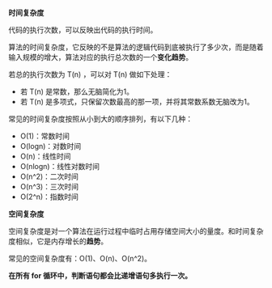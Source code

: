 **时间复杂度**

代码的执行次数，可以反映出代码的执行时间。

算法的时间复杂度，它反映的不是算法的逻辑代码到底被执行了多少次，而是随着输入规模的增大，算法对应的执行总次数的一个**变化趋势**。

若总的执行次数为 T(n) ，可以对 T(n) 做如下处理：

- 若 T(n) 是常数，那么无脑简化为1。
- 若 T(n) 是多项式，只保留次数最高的那一项，并将其常数系数无脑改为1。

常见的时间复杂度按照从小到大的顺序排列，有以下几种：

- O(1)：常数时间
- O(logn)：对数时间
- O(n)：线性时间
- O(nlogn)：线性对数时间
- O(n^2)：二次时间
- O(n^3)：三次时间
- O(2^n)：指数时间



**空间复杂度**

空间复杂度是对一个算法在运行过程中临时占用存储空间大小的量度。和时间复杂度相似，它是内存增长的**趋势**。

常见的空间复杂度有：O(1)、O(n)、O(n^2)。



**在所有 for 循环中，判断语句都会比递增语句多执行一次。**